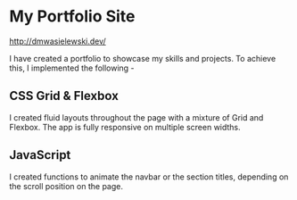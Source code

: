 # My Portfolio Site

http://dmwasielewski.dev/

I have created a portfolio to showcase my skills and projects. To achieve this, I implemented the following -

## CSS Grid & Flexbox

I created fluid layouts throughout the page with a mixture of Grid and Flexbox. The app is fully responsive on multiple screen widths.

## JavaScript

I created functions to animate the navbar or the section titles, depending on the scroll position on the page.
